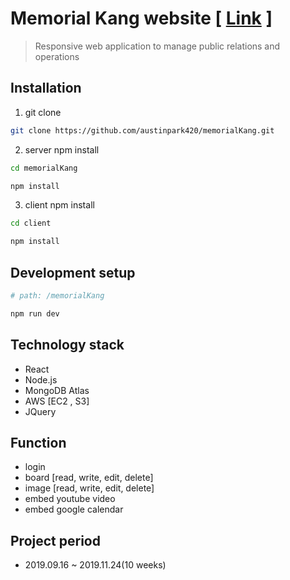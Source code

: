 # Memorial Kang website [ [Link](https://memorial.or.kr) ]

> Responsive web application to manage public relations and operations

## Installation

1. git clone

```sh
git clone https://github.com/austinpark420/memorialKang.git

```

2. server npm install

```sh
cd memorialKang

npm install
```

3. client npm install

```sh
cd client

npm install
```

## Development setup

```sh
# path: /memorialKang

npm run dev
```

## Technology stack

- React
- Node.js
- MongoDB Atlas
- AWS [EC2 , S3]
- JQuery

## Function

- login
- board [read, write, edit, delete]
- image [read, write, edit, delete]
- embed youtube video
- embed google calendar

## Project period

- 2019.09.16 ~ 2019.11.24(10 weeks)
